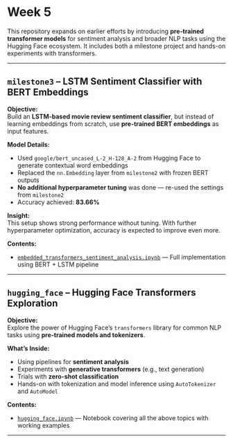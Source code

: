 # Week 5

This repository expands on earlier efforts by introducing **pre-trained transformer models** for sentiment analysis and broader NLP tasks using the Hugging Face ecosystem. It includes both a milestone project and hands-on experiments with transformers.

---

## `milestone3` –  LSTM Sentiment Classifier with BERT Embeddings

 **Objective:**  
Build an **LSTM-based movie review sentiment classifier**, but instead of learning embeddings from scratch, use **pre-trained BERT embeddings** as input features.

**Model Details:**
- Used `google/bert_uncased_L-2_H-128_A-2` from Hugging Face to generate contextual word embeddings
- Replaced the `nn.Embedding` layer from `milestone2` with frozen BERT outputs
- **No additional hyperparameter tuning** was done — re-used the settings from `milestone2`
- Accuracy achieved: **83.66%**

 **Insight:**  
This setup shows strong performance without tuning. With further hyperparameter optimization, accuracy is expected to improve even more.

**Contents:**
- [`embedded_transformers_sentiment_analysis.ipynb`](./milestone3/embedded_transformers_sentiment_analysis.ipynb) — Full implementation using BERT + LSTM pipeline

---

## `hugging_face` –  Hugging Face Transformers Exploration

**Objective:**  
Explore the power of Hugging Face’s `transformers` library for common NLP tasks using **pre-trained models and tokenizers**.

**What’s Inside:**
- Using pipelines for **sentiment analysis**
- Experiments with **generative transformers** (e.g., text generation)
- Trials with **zero-shot classification**
- Hands-on with tokenization and model inference using `AutoTokenizer` and `AutoModel`

**Contents:**
- [`hugging_face.ipynb`](./hugging_face/hugging_face.ipynb) — Notebook covering all the above topics with working examples

---

